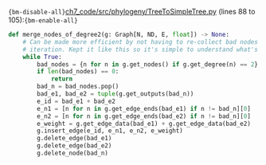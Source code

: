 `{bm-disable-all}`[ch7_code/src/phylogeny/TreeToSimpleTree.py](ch7_code/src/phylogeny/TreeToSimpleTree.py) (lines 88 to 105):`{bm-enable-all}`

```python
def merge_nodes_of_degree2(g: Graph[N, ND, E, float]) -> None:
    # Can be made more efficient by not having to re-collect bad nodes each
    # iteration. Kept it like this so it's simple to understand what's going on.
    while True:
        bad_nodes = {n for n in g.get_nodes() if g.get_degree(n) == 2}
        if len(bad_nodes) == 0:
            return
        bad_n = bad_nodes.pop()
        bad_e1, bad_e2 = tuple(g.get_outputs(bad_n))
        e_id = bad_e1 + bad_e2
        e_n1 = [n for n in g.get_edge_ends(bad_e1) if n != bad_n][0]
        e_n2 = [n for n in g.get_edge_ends(bad_e2) if n != bad_n][0]
        e_weight = g.get_edge_data(bad_e1) + g.get_edge_data(bad_e2)
        g.insert_edge(e_id, e_n1, e_n2, e_weight)
        g.delete_edge(bad_e1)
        g.delete_edge(bad_e2)
        g.delete_node(bad_n)
```